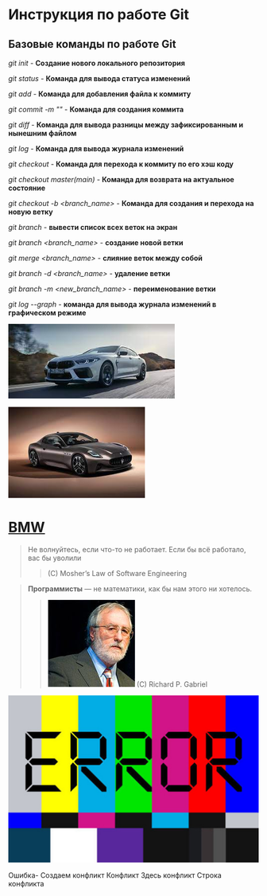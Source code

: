 # Инструкция по работе Git

## Базовые команды по работе Git

*git init* - **Создание нового локального репозитория**

*git status* - **Команда для вывода статуса изменений**

*git add* - **Команда для добавления файла к коммиту**

*git commit -m* *"<message>"* - **Команда для создания коммита**    

*git diff* - **Команда для вывода разницы между зафиксированным и нынешним файлом**

*git log* - **Команда для вывода журнала изменений**

*git checkout <commit code>* - **Команда для перехода к коммиту по его хэш коду**

*git checkout master(main)* - **Команда для возврата на актуальное состояние**

*git checkout -b <branch_name>* - **Команда для создания и перехода на новую ветку**

*git branch* - **вывести список всех веток на экран**

*git branch <branch_name>* - **создание новой ветки**

*git merge <branch_name>* - **слияние веток между собой**

*git branch -d <branch_name>* - **удаление ветки**

*git branch -m <new_branch_name>* - **переименование ветки**

*git log --graph* - **команда для вывода журнала изменений в графическом режиме**

![error][def1]

![error][def2]

[def1]: m8.jpeg
[def2]: Unknown.jpeg
[def3]: https://www.bmw.ru/ru/index.html 
[def4]: small.jpg
[def5]: conflict2.jpeg

# [**BMW**][def3]

>Не волнуйтесь, если что-то не работает. Если бы всё работало, вас бы уволили 
>>(С) Mosher’s Law of Software Engineering

>**Программисты** — не математики, как бы нам этого ни хотелось.
>>![error][def4] (C) Richard P. Gabriel

![CONFLICT][def5]

Ошибка- Создаем конфликт
Конфликт
Здесь конфликт
Строка конфликта
